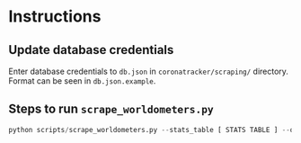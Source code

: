 # Instructions

## Update database credentials

Enter database credentials to `db.json` in `coronatracker/scraping/` directory. Format can be seen in `db.json.example`.

## Steps to run `scrape_worldometers.py`

```python
python scripts/scrape_worldometers.py --stats_table [ STATS TABLE ] --overview_table [ OVERVIEW TABLE ]
```
